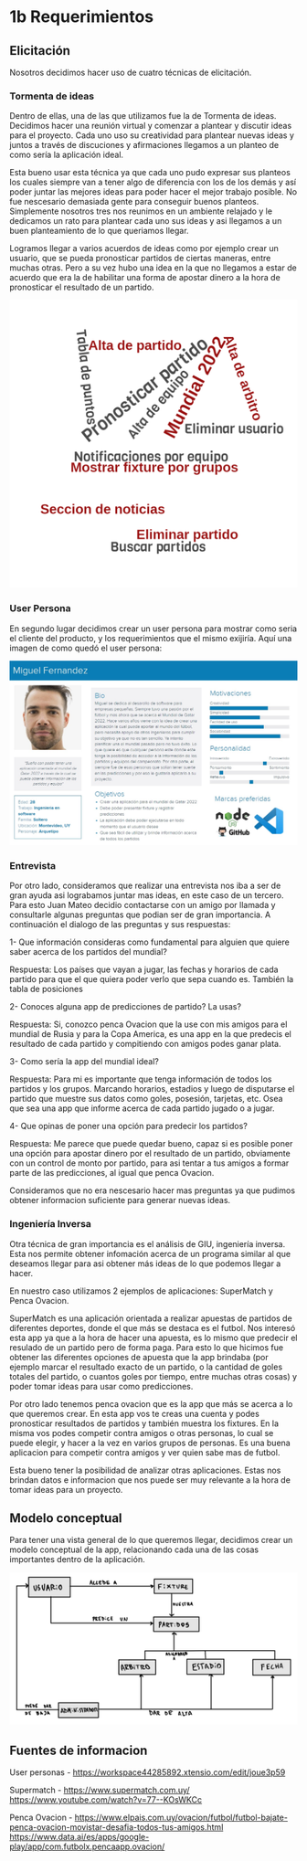 # 1b Requerimientos

## Elicitación

Nosotros decidimos hacer uso de cuatro técnicas de elicitación.

### Tormenta de ideas

Dentro de ellas, una de las que utilizamos fue la de Tormenta de ideas. Decidimos hacer una reunión virtual y comenzar a plantear y discutir ideas para el proyecto. Cada uno uso su creatividad para plantear nuevas ideas y juntos a través de discuciones y afirmaciones llegamos a un planteo de como sería la aplicación ideal. 

Esta bueno usar esta técnica ya que cada uno pudo expresar sus planteos los cuales siempre van a tener algo de diferencia con los de los demás y así poder juntar las mejores ideas para poder hacer el mejor trabajo posible. No fue nescesario demasiada gente para conseguir buenos planteos. Simplemente nosotros tres nos reunimos en un ambiente relajado y le dedicamos un rato para plantear cada uno sus ideas y asi llegamos a un buen planteamiento de lo que queriamos llegar. 

Logramos llegar a varios acuerdos de ideas como por ejemplo crear un usuario, que se pueda pronosticar partidos de ciertas maneras, entre muchas otras. Pero a su vez hubo una idea en la que no llegamos a estar de acuerdo que era la de habilitar una forma de apostar dinero a la hora de pronosticar el resultado de un partido.

![](investigacion/wordcloud.png)

### User Persona

En segundo lugar decidimos crear un user persona para mostrar como seria el cliente del producto, y los requerimientos que el mismo exijiría. Aquí una imagen de como quedó el user persona:

![](bocetosiu/USERPERSONA.jpg)


### Entrevista

Por otro lado, consideramos que realizar una entrevista nos iba a ser de gran ayuda asi lograbamos juntar mas ideas, en este caso de un tercero. Para esto Juan Mateo decidio contactarse con un amigo por llamada y consultarle algunas preguntas que podian ser de gran importancia. A continuación el dialogo de las preguntas y sus respuestas:

1- Que información consideras como fundamental para alguien que quiere saber acerca de los partidos del mundial?

Respuesta: Los países que vayan a jugar, las fechas y horarios de cada partido para que el que quiera poder verlo que sepa cuando es. También la tabla de posiciones

2- Conoces alguna app de predicciones de partido? La usas?

Respuesta: Si, conozco penca Ovacion que la use con mis amigos para el mundial de Rusia y para la Copa America, es una app en la que predecis el resultado de cada partido y compitiendo con amigos podes ganar plata.

3- Como sería la app del mundial ideal?

Respuesta: Para mi es importante que tenga información de todos los partidos y los grupos. Marcando horarios, estadios y luego de disputarse el partido que muestre sus datos como goles, posesión, tarjetas, etc. Osea que sea una app que informe acerca de cada partido jugado o a jugar.

4- Que opinas de poner una opción para predecir los partidos?

Respuesta: Me parece que puede quedar bueno, capaz si es posible poner una opción para apostar dinero por el resultado de un partido, obviamente con un control de monto por partido, para asi tentar a tus amigos a formar parte de las predicciones, al igual que penca Ovacion.

Consideramos que no era nescesario hacer mas preguntas ya que pudimos obtener informacion suficiente para generar nuevas ideas.

### Ingeniería Inversa

Otra técnica de gran importancia es el análisis de GIU, ingeniería inversa. Esta nos permite obtener infomación acerca de un programa similar al que deseamos llegar para asi obtener más ideas de lo que podemos llegar a hacer.

En nuestro caso utilizamos 2 ejemplos de aplicaciones: SuperMatch y Penca Ovacion. 

SuperMatch es una aplicación orientada a realizar apuestas de partidos de diferentes deportes, donde el que más se destaca es el futbol. Nos interesó esta app ya que a la hora de hacer una apuesta, es lo mismo que predecir el resulado de un partido pero de forma paga. Para esto lo que hicimos fue obtener las diferentes opciones de apuesta que la app brindaba (por ejemplo marcar el resultado exacto de un partido, o la cantidad de goles totales del partido, o cuantos goles por tiempo, entre muchas otras cosas) y poder tomar ideas para usar como predicciones.

Por otro lado tenemos penca ovacion que es la app que más se acerca a lo que queremos crear. En esta app vos te creas una cuenta y podes pronosticar resultados de partidos y también muestra los fixtures. En la misma vos podes competir contra amigos o otras personas, lo cual se puede elegir, y hacer a la vez en varios grupos de personas. Es una buena aplicacion para competir contra amigos y ver quien sabe mas de futbol.

Esta bueno tener la posibilidad de analizar otras aplicaciones. Estas nos brindan datos e informacion que nos puede ser muy relevante a la hora de tomar ideas para un proyecto.


## Modelo conceptual

Para tener una vista general de lo que queremos llegar, decidimos crear un modelo conceptual de la app, relacionando cada una de las cosas importantes dentro de la aplicación.

![](bocetosiu/Modelo.jpg)

## Fuentes de informacion

User personas - https://workspace44285892.xtensio.com/edit/joue3p59

Supermatch - https://www.supermatch.com.uy/
https://www.youtube.com/watch?v=77--KOsWKCc

Penca Ovacion - https://www.elpais.com.uy/ovacion/futbol/futbol-bajate-penca-ovacion-movistar-desafia-todos-tus-amigos.html
https://www.data.ai/es/apps/google-play/app/com.futbolx.pencaapp.ovacion/

